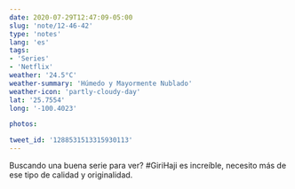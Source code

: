 ```yaml
---
date: 2020-07-29T12:47:09-05:00
slug: 'note/12-46-42'
type: 'notes'
lang: 'es'
tags:
- 'Series'
- 'Netflix'
weather: '24.5°C'
weather-summary: 'Húmedo y Mayormente Nublado'
weather-icon: 'partly-cloudy-day'
lat: '25.7554'
long: '-100.4023'

photos:

tweet_id: '1288531513315930113'
---
```

Buscando una buena serie para ver? #GiriHaji es increíble, necesito más de ese tipo de calidad y originalidad.  